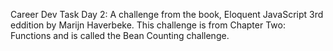 Career Dev Task Day 2: A challenge from the book, Eloquent JavaScript 3rd eddition by Marijn Haverbeke. This challenge is from Chapter Two: Functions and is called the Bean Counting challenge. 
